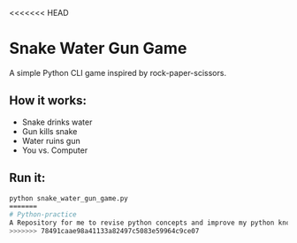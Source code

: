 <<<<<<< HEAD
# Snake Water Gun Game

A simple Python CLI game inspired by rock-paper-scissors.

## How it works:
- Snake drinks water
- Gun kills snake
- Water ruins gun
- You vs. Computer

## Run it:
```bash
python snake_water_gun_game.py
=======
# Python-practice
A Repository for me to revise python concepts and improve my python knowledge along the way
>>>>>>> 78491caae98a41133a82497c5083e59964c9ce07
